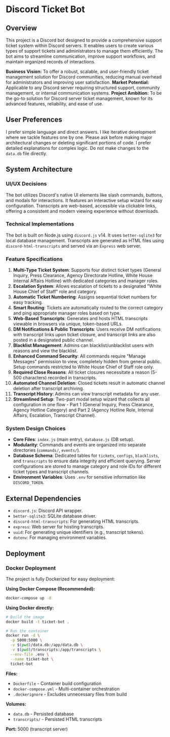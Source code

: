 # Discord Ticket Bot

## Overview
This project is a Discord bot designed to provide a comprehensive support ticket system within Discord servers. It enables users to create various types of support tickets and administrators to manage them efficiently. The bot aims to streamline communication, improve support workflows, and maintain organized records of interactions.

**Business Vision:** To offer a robust, scalable, and user-friendly ticket management solution for Discord communities, reducing manual overhead for administrators and improving user satisfaction.
**Market Potential:** Applicable to any Discord server requiring structured support, community management, or internal communication systems.
**Project Ambition:** To be the go-to solution for Discord server ticket management, known for its advanced features, reliability, and ease of use.

## User Preferences
I prefer simple language and direct answers. I like iterative development where we tackle features one by one. Please ask before making major architectural changes or deleting significant portions of code. I prefer detailed explanations for complex logic. Do not make changes to the `data.db` file directly.

## System Architecture

### UI/UX Decisions
The bot utilizes Discord's native UI elements like slash commands, buttons, and modals for interactions. It features an interactive setup wizard for easy configuration. Transcripts are web-based, accessible via clickable links, offering a consistent and modern viewing experience without downloads.

### Technical Implementations
The bot is built on Node.js using `discord.js` v14. It uses `better-sqlite3` for local database management. Transcripts are generated as HTML files using `discord-html-transcripts` and served via an `Express` web server.

### Feature Specifications
1.  **Multi-Type Ticket System**: Supports four distinct ticket types (General Inquiry, Press Clearance, Agency Directorate Hotline, White House Internal Affairs Hotline) with dedicated categories and manager roles.
2.  **Escalation System**: Allows escalation of tickets to a designated "White House Chief of Staff" role and category.
3.  **Automatic Ticket Numbering**: Assigns sequential ticket numbers for easy tracking.
4.  **Smart Routing**: Tickets are automatically routed to the correct category and ping appropriate manager roles based on type.
5.  **Web-Based Transcripts**: Generates and hosts HTML transcripts viewable in browsers via unique, token-based URLs.
6.  **DM Notifications & Public Transcripts**: Users receive DM notifications with transcript links upon ticket closure, and transcript links are also posted in a designated public channel.
7.  **Blacklist Management**: Admins can blacklist/unblacklist users with reasons and view the blacklist.
8.  **Enhanced Command Security**: All commands require "Manage Messages" permission to view, completely hidden from general public. Setup commands restricted to White House Chief of Staff role only.
9.  **Required Close Reasons**: All ticket closures necessitate a reason (5-500 characters) recorded in transcripts.
10. **Automated Channel Deletion**: Closed tickets result in automatic channel deletion after transcript archiving.
11. **Transcript History**: Admins can view transcript metadata for any user.
12. **Streamlined Setup**: Two-part modal setup wizard that collects all configuration in one flow - Part 1 (General Inquiry, Press Clearance, Agency Hotline Category) and Part 2 (Agency Hotline Role, Internal Affairs, Escalation, Transcript Channel).

### System Design Choices
-   **Core Files**: `index.js` (main entry), `database.js` (DB setup).
-   **Modularity**: Commands and events are organized into separate directories (`commands/`, `events/`).
-   **Database Schema**: Dedicated tables for `tickets`, `configs`, `blacklists`, and `transcripts` to ensure data integrity and efficient querying. Server configurations are stored to manage category and role IDs for different ticket types and transcript channels.
-   **Environment Variables**: Uses `.env` for sensitive information like `DISCORD_TOKEN`.

## External Dependencies
-   `discord.js`: Discord API wrapper.
-   `better-sqlite3`: SQLite database driver.
-   `discord-html-transcripts`: For generating HTML transcripts.
-   `express`: Web server for hosting transcripts.
-   `uuid`: For generating unique identifiers (e.g., transcript tokens).
-   `dotenv`: For managing environment variables.

## Deployment

### Docker Deployment
The project is fully Dockerized for easy deployment:

**Using Docker Compose (Recommended):**
```bash
docker-compose up -d
```

**Using Docker directly:**
```bash
# Build the image
docker build -t ticket-bot .

# Run the container
docker run -d \
  -p 5000:5000 \
  -v $(pwd)/data.db:/app/data.db \
  -v $(pwd)/transcripts:/app/transcripts \
  --env-file .env \
  --name ticket-bot \
  ticket-bot
```

**Files:**
- `Dockerfile` - Container build configuration
- `docker-compose.yml` - Multi-container orchestration
- `.dockerignore` - Excludes unnecessary files from build

**Volumes:**
- `data.db` - Persisted database
- `transcripts/` - Persisted HTML transcripts

**Port:** 5000 (transcript server)